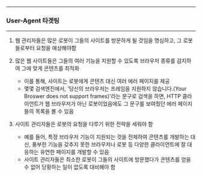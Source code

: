 -----
### User-Agent 타겟팅
-----
1. 웹 관리자들은 많은 로봇이 그들의 사이트를 방문하게 될 것임을 명심하고, 그 로봇들로부터 요청을 예상해야함
2. 많은 웹 사이트들은 그들의 여러 기능을 지원할 수 있도록 브라우저 종류를 감지하여 그에 맞게 콘텐츠를 최적화
   - 이를 통해, 사이트는 로봇에게 콘텐츠 대신 여러 에러 페이지를 제공
   - 몇몇 검색엔진에서, '당신의 브라우저는 프레임을 지원하지 않습니다.(Your Broswer does not support frames)'라는 문구로 검색을 하면, HTTP 클라이언트가 웹 브라우저가 아닌 로봇이었음에도 그 문구를 보여줬던 에러 페이지들의 목록을 볼 수 있음
  
3. 사이트 관리자들은 로봇의 요청을 다루기 위한 전략을 세워야 함
   - 예를 들어, 특정 브라우저 기능이 지원되는 것을 전제하여 콘텐츠를 개발하는 대신, 풍부한 기능을 갖추지 못한 브라우저나 로봇 등 다양한 클라이언트에 잘 대응하는 유연한 페이지를 개발할 수 있음
   - 사이트 관리자들은 최소한 로봇이 그들의 사이트에 방문했다가 콘텐츠를 얻을 수 없어 당황하는 일이 없도록 대비해야 함

